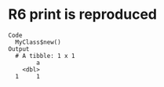 # R6 print is reproduced

    Code
      MyClass$new()
    Output
      # A tibble: 1 x 1
            a
        <dbl>
      1     1

